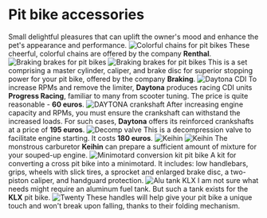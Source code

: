 # Pit bike accessories

Small delightful pleasures that can uplift the owner's mood and enhance the pet's appearance and performance. ![Colorful chains for pit bikes](../../../static/img/8c28b2.jpg "Colorful chains for pit bikes") These cheerful, colorful chains are offered by the company **Renthal**. ![Braking brakes for pit bikes](../../../static/img/1ad24a.jpg "Braking brakes for pit bikes") ![Braking brakes for pit bikes](../../../static/img/2cce89.jpg "Braking brakes for pit bikes") This is a set comprising a master cylinder, caliper, and brake disc for superior stopping power for your pit bike, offered by the company **Braking**. ![Daytona CDI](../../../static/img/888807.jpg "Daytona CDI") To increase RPMs and remove the limiter, **Daytona** produces racing CDI units **Progress Racing**, familiar to many from scooter tuning. The price is quite reasonable - **60 euros**. ![DAYTONA crankshaft](../../../static/img/9bef9d.jpg "DAYTONA crankshaft") After increasing engine capacity and RPMs, you must ensure the crankshaft can withstand the increased loads. For such cases, **Daytona** offers its reinforced crankshafts at a price of **195 euros**. ![Decomp valve](../../../static/img/ccfded.jpg "Decomp valve") This is a decompression valve to facilitate engine starting. It costs **180 euros**. ![Keihin](../../../static/img/668728.jpg "Keihin") ![Keihin](../../../static/img/c767dc.jpg "Keihin") The monstrous carburetor **Keihin** can prepare a sufficient amount of mixture for your souped-up engine. ![Minimotard conversion kit pit bike](../../../static/img/30f6ee.jpg "Minimotard conversion kit pit bike") A kit for converting a cross pit bike into a minimotard. It includes: low handlebars, grips, wheels with slick tires, a sprocket and enlarged brake disc, a two-piston caliper, and handguard protection. ![Alu tank KLX](../../../static/img/b0d4ed.jpg "Alu tank KLX") I am not sure what needs might require an aluminum fuel tank. But such a tank exists for the **KLX** pit bike. ![Twenty](../../../static/img/609761.jpg "Twenty") These handles will help give your pit bike a unique touch and won't break upon falling, thanks to their folding mechanism.
